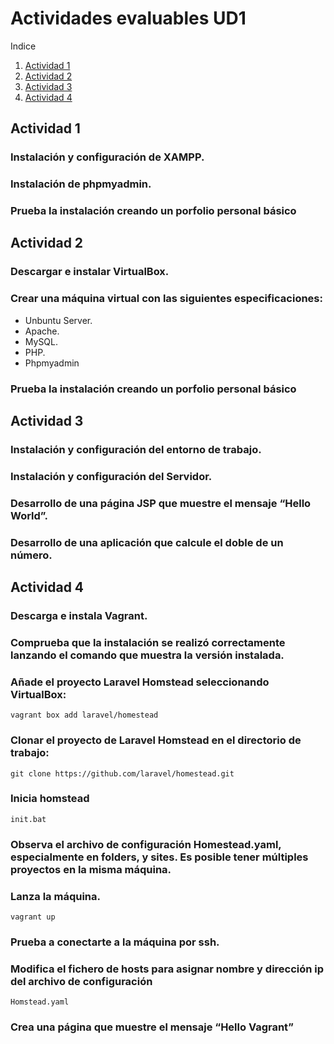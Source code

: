 # Actividades evaluables UD1

Indice

1. [Actividad 1](#actividad-1)
2. [Actividad 2](#actividad-2)
3. [Actividad 3](#actividad-3)
4. [Actividad 4](#actividad-4)

## Actividad 1

### Instalación y configuración de XAMPP.

### Instalación de phpmyadmin.

### Prueba la instalación creando un porfolio personal básico

## Actividad 2

### Descargar e instalar VirtualBox.

### Crear una máquina virtual con las siguientes especificaciones:

- Unbuntu Server.
- Apache.
- MySQL.
- PHP.
- Phpmyadmin

### Prueba la instalación creando un porfolio personal básico

## Actividad 3

### Instalación y configuración del entorno de trabajo.

### Instalación y configuración del Servidor.

### Desarrollo de una página JSP que muestre el mensaje “Hello World”.

### Desarrollo de una aplicación que calcule el doble de un número.

## Actividad 4

### Descarga e instala Vagrant.

### Comprueba que la instalación se realizó correctamente lanzando el comando que muestra la versión instalada.

### Añade el proyecto Laravel Homstead seleccionando VirtualBox:

    vagrant box add laravel/homestead

### Clonar el proyecto de Laravel Homstead en el directorio de trabajo:

    git clone https://github.com/laravel/homestead.git

### Inicia homstead

    init.bat

### Observa el archivo de configuración Homestead.yaml, especialmente en folders, y sites. Es posible tener múltiples proyectos en la misma máquina.

### Lanza la máquina.

    vagrant up

### Prueba a conectarte a la máquina por ssh.

### Modifica el fichero de hosts para asignar nombre y dirección ip del archivo de configuración

    Homstead.yaml

### Crea una página que muestre el mensaje “Hello Vagrant”
